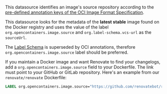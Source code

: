 This datasource identifies an image's source repository according to the [pre-defined annotation keys of the OCI Image Format Specification](https://github.com/opencontainers/image-spec/blob/main/annotations.md).

This datasource looks for the metadata of the **latest stable** image found on the Docker registry and uses the value of the label `org.opencontainers.image.source` and `org.label-schema.vcs-url` as the `sourceUrl`.

The [Label Schema](https://label-schema.org/) is superseded by OCI annotations, therefore `org.opencontainers.image.source` label should be preferred.

If you maintain a Docker image and want Renovate to find your changelogs, add a `org.opencontainers.image.source` field to your Dockerfile.
The link must point to your GitHub or GitLab repository.
Here's an example from our `renovate/renovate` Dockerfile:

```dockerfile
LABEL org.opencontainers.image.source="https://github.com/renovatebot/renovate"
```
